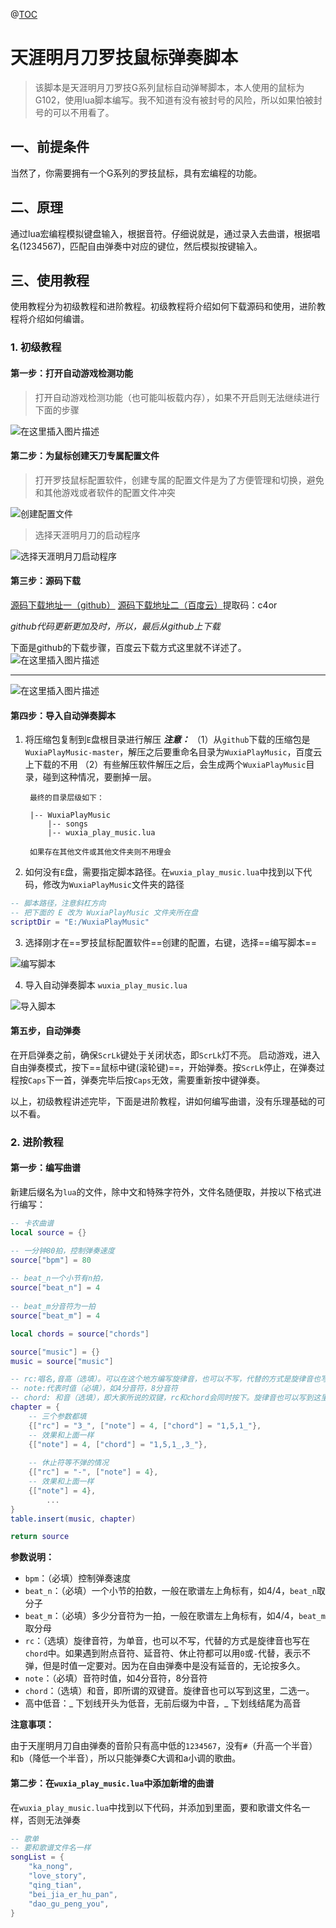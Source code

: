 
@[TOC](目录)
# 天涯明月刀罗技鼠标弹奏脚本
> 该脚本是天涯明月刀罗技G系列鼠标自动弹琴脚本，本人使用的鼠标为G102，使用lua脚本编写。我不知道有没有被封号的风险，所以如果怕被封号的可以不用看了。

## 一、前提条件

 当然了，你需要拥有一个G系列的罗技鼠标，具有宏编程的功能。


## 二、原理
通过lua宏编程模拟键盘输入，根据音符。仔细说就是，通过录入去曲谱，根据唱名(1234567)，匹配自由弹奏中对应的键位，然后模拟按键输入。

## 三、使用教程
使用教程分为初级教程和进阶教程。初级教程将介绍如何下载源码和使用，进阶教程将介绍如何编谱。
### 1. 初级教程
#### 第一步：打开自动游戏检测功能
> 打开自动游戏检测功能（也可能叫板载内存），如果不开启则无法继续进行下面的步骤

![在这里插入图片描述](https://img-blog.csdnimg.cn/202005040004274.jpg?x-oss-process=image/watermark,type_ZmFuZ3poZW5naGVpdGk,shadow_10,text_aHR0cHM6Ly9ibG9nLmNzZG4ubmV0L3UwMTM1NTE5NTI=,size_16,color_FFFFFF,t_70)


#### 第二步：为鼠标创建天刀专属配置文件

> 打开罗技鼠标配置软件，创建专属的配置文件是为了方便管理和切换，避免和其他游戏或者软件的配置文件冲突

![创建配置文件](https://img-blog.csdnimg.cn/20200329215351131.png?x-oss-process=image/watermark,type_ZmFuZ3poZW5naGVpdGk,shadow_10,text_aHR0cHM6Ly9ibG9nLmNzZG4ubmV0L3UwMTM1NTE5NTI=,size_16,color_FFFFFF,t_70)


> 选择天涯明月刀的启动程序

![选择天涯明月刀启动程序](https://img-blog.csdnimg.cn/20200329215435943.png?x-oss-process=image/watermark,type_ZmFuZ3poZW5naGVpdGk,shadow_10,text_aHR0cHM6Ly9ibG9nLmNzZG4ubmV0L3UwMTM1NTE5NTI=,size_16,color_FFFFFF,t_70)
#### 第三步：源码下载
[源码下载地址一（github）](https://github.com/slgluo/WuxiaPlayMusic)
[源码下载地址二（百度云）](https://pan.baidu.com/s/1Y3Sg2h0_sgtKJQXzmrfxaQ)提取码：c4or

*github代码更新更加及时，所以，最后从github上下载*

下面是github的下载步骤，百度云下载方式这里就不详述了。
![在这里插入图片描述](https://img-blog.csdnimg.cn/20200504001007936.png?x-oss-process=image/watermark,type_ZmFuZ3poZW5naGVpdGk,shadow_10,text_aHR0cHM6Ly9ibG9nLmNzZG4ubmV0L3UwMTM1NTE5NTI=,size_16,color_FFFFFF,t_70)

---
![在这里插入图片描述](https://img-blog.csdnimg.cn/20200504001032690.png?x-oss-process=image/watermark,type_ZmFuZ3poZW5naGVpdGk,shadow_10,text_aHR0cHM6Ly9ibG9nLmNzZG4ubmV0L3UwMTM1NTE5NTI=,size_16,color_FFFFFF,t_70)


#### 第四步：导入自动弹奏脚本
1. 将压缩包复制到`E`盘根目录进行解压
***注意：***
（1）从`github`下载的压缩包是`WuxiaPlayMusic-master`，解压之后要重命名目录为`WuxiaPlayMusic`，百度云上下载的不用
（2）有些解压软件解压之后，会生成两个`WuxiaPlayMusic`目录，碰到这种情况，要删掉一层。

		最终的目录层级如下：
		
		|-- WuxiaPlayMusic
			|-- songs
			|-- wuxia_play_music.lua
		
		如果存在其他文件或其他文件夹则不用理会
 
2. 如何没有`E`盘，需要指定脚本路径。在`wuxia_play_music.lua`中找到以下代码，修改为`WuxiaPlayMusic`文件夹的路径

```lua
-- 脚本路径，注意斜杠方向
-- 把下面的 E 改为 WuxiaPlayMusic 文件夹所在盘
scriptDir = "E:/WuxiaPlayMusic"
```

3. 选择刚才在==罗技鼠标配置软件==创建的配置，右键，选择==编写脚本==

![编写脚本](https://img-blog.csdnimg.cn/20200329215537812.png?x-oss-process=image/watermark,type_ZmFuZ3poZW5naGVpdGk,shadow_10,text_aHR0cHM6Ly9ibG9nLmNzZG4ubmV0L3UwMTM1NTE5NTI=,size_16,color_FFFFFF,t_70)

4. 导入自动弹奏脚本 `wuxia_play_music.lua`

![导入脚本](https://img-blog.csdnimg.cn/20200504004104122.png?x-oss-process=image/watermark,type_ZmFuZ3poZW5naGVpdGk,shadow_10,text_aHR0cHM6Ly9ibG9nLmNzZG4ubmV0L3UwMTM1NTE5NTI=,size_16,color_FFFFFF,t_70)

#### 第五步，自动弹奏
在开启弹奏之前，确保`ScrLk`键处于关闭状态，即`ScrLk`灯不亮。
启动游戏，进入自由弹奏模式，按下==鼠标中键(滚轮键)==，开始弹奏。按`ScrLk`停止，在弹奏过程按`Caps`下一首，弹奏完毕后按`Caps`无效，需要重新按中键弹奏。

以上，初级教程讲述完毕，下面是进阶教程，讲如何编写曲谱，没有乐理基础的可以不看。

### 2. 进阶教程
#### 第一步：编写曲谱
 新建后缀名为`lua`的文件，除中文和特殊字符外，文件名随便取，并按以下格式进行编写：

```lua
-- 卡农曲谱
local source = {}

-- 一分钟80拍，控制弹奏速度
source["bpm"] = 80
	
-- beat_n一个小节有n拍，
source["beat_n"] = 4
	
-- beat_m分音符为一拍
source["beat_m"] = 4

local chords = source["chords"]

source["music"] = {}
music = source["music"]

-- rc:唱名,音高（选填）。可以在这个地方编写旋律音，也可以不写，代替的方式是旋律音也写在chord中
-- note:代表时值（必填），如4分音符，8分音符
-- chord: 和音（选填），即大家所说的双键，rc和chord会同时按下。旋律音也可以写到这里
chapter = {
    -- 三个参数都填
    {["rc"] = "3_", ["note"] = 4, ["chord"] = "1,5,1_"},
    -- 效果和上面一样
    {["note"] = 4, ["chord"] = "1,5,1_,3_"},
        
    -- 休止符等不弹的情况
    {["rc"] = "-", ["note"] = 4},
    -- 效果和上面一样
    {["note"] = 4},
		...
}
table.insert(music, chapter)

return source
```
**参数说明：**

* `bpm`：（必填）控制弹奏速度
* `beat_n`：（必填）一个小节的拍数，一般在歌谱左上角标有，如4/4，`beat_n`取分子
* `beat_m`：（必填）多少分音符为一拍，一般在歌谱左上角标有，如4/4，`beat_m`取分母
* `rc`：（选填）旋律音符，为单音，也可以不写，代替的方式是旋律音也写在`chord`中。如果遇到附点音符、延音符、休止符都可以用`0`或`-`代替，表示不弹，但是时值一定要对。因为在自由弹奏中是没有延音的，无论按多久。
* `note`：（必填）音符时值，如4分音符，8分音符
* `chord`：（选填）和音，即所谓的双键音。旋律音也可以写到这里，二选一。
* 高中低音：_ 下划线开头为低音，无前后缀为中音，_ 下划线结尾为高音

**注意事项：**

由于天崖明月刀自由弹奏的音阶只有高中低的`1234567`，没有`#`（升高一个半音）和`b`（降低一个半音），所以只能弹奏C大调和a小调的歌曲。

#### 第二步：在`wuxia_play_music.lua`中添加新增的曲谱
在`wuxia_play_music.lua`中找到以下代码，并添加到里面，要和歌谱文件名一样，否则无法弹奏
```lua
-- 歌单
-- 要和歌谱文件名一样
songList = {
    "ka_nong",
    "love_story",
    "qing_tian",
    "bei_jia_er_hu_pan",
    "dao_gu_peng_you",
}
```